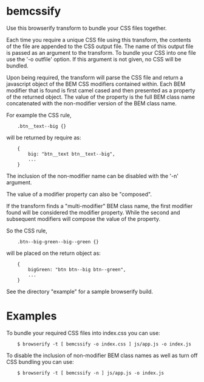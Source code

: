 

bemcssify
==========

Use this browserify transform to bundle your CSS files together.

Each time you require a unique CSS file using this transform, the contents of the 
file are appended to the CSS output file.  The name of this output file is passed
as an argument to the transform.  To bundle your CSS into one 
file use the '-o outfile' option.  If this argument is not given, 
no CSS will be bundled.  

Upon being required, the transform will parse 
the CSS file and return a javascript object of the BEM CSS modifiers contained
within.  Each BEM modifier that is found is first camel cased and then presented as a property
of the returned object.  The value of the property is the full BEM class name 
concatenated with the non-modifier version of the BEM class name.

For example the CSS rule,

```
    .btn__text--big {}
```

will be returned by require as:

```
    {
        big: "btn__text btn__text--big",
        ...
    }
```

The inclusion of the non-modifier name can be disabled
with the '-n' argument.

The value of a modifier property can also be "composed".

If the transform finds a "multi-modifier" BEM class name,
the first modifier found will be considered the modifier property. 
While the second and subsequent modifiers will compose the 
value of the property.

So the CSS rule,

```
    .btn--big-green--big--green {}
```

will be placed on the return object as:

```
    {
        bigGreen: "btn btn--big btn--green",
        ...
    }
```
   
See the directory "example" for a sample browserify build.

Examples
===========

To bundle your required CSS files into index.css you can use:

```
    $ browserify -t [ bemcssify -o index.css ] js/app.js -o index.js
```

To disable the inclusion of non-modifier BEM class names as
well as turn off CSS bundling you can use:

```
    $ browserify -t [ bemcssify -n ] js/app.js -o index.js
```



